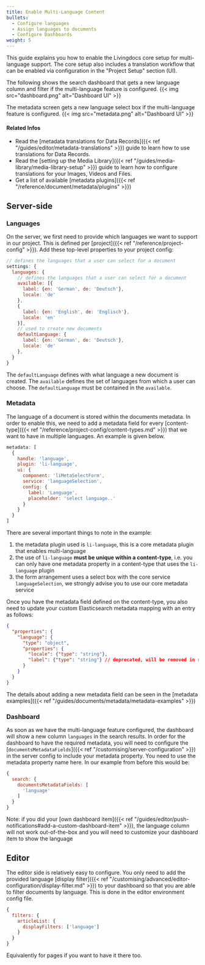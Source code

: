 ```yaml
---
title: Enable Multi-Language Content
bullets:
  - Configure languages
  - Assign languages to documents
  - Configure Dashboards
weight: 5
---
```


This guide explains you how to enable the Livingdocs core setup for multi-language support.
The core setup also includes a translation workflow that can be enabled via configuration in the "Project Setup" section (UI).

The following shows the search dashboard that gets a new language column and filter if the multi-language feature is configured.
{{< img src="dashboard.png" alt="Dashboard UI" >}}

The metadata screen gets a new language select box if the multi-language feature is configured.
{{< img src="metadata.png" alt="Dashboard UI" >}}

#### Related Infos

- Read the [metadata translations for Data Records]({{< ref "/guides/editor/metadata-translations" >}}) guide to learn how to use translations for Data Records.
- Read the [setting up the Media Library]({{< ref "/guides/media-library/media-library-setup" >}}) guide to learn how to configure translations for your Images, Videos and Files.
- Get a list of available [metadata plugins]({{< ref "/reference/document/metadata/plugins" >}})

## Server-side

### Languages

On the server, we first need to provide which languages we want to support in our project. This is defined per [project]({{< ref "/reference/project-config" >}}). Add these top-level properties to your project config:

```js
// defines the languages that a user can select for a document
settings: {
  languages: {
    // defines the languages that a user can select for a document
    available: [{
      label: {en: 'German', de: 'Deutsch'},
      locale: 'de'
    },
    {
      label: {en: 'English', de: 'Englisch'},
      locale: 'en'
    }],
    // used to create new documents
    defaultLanguage: {
      label: {en: 'German', de: 'Deutsch'},
      locale: 'de'
    },
  }
}
```

The `defaultLanguage` defines with what language a new document is created. The `available` defines the set of
languages from which a user can choose. The `defaultLanguage` must be contained in the `available`.

### Metadata

The language of a document is stored within the documents metadata. In order to enable this, we need to add a metadata field for every [content-type]({{< ref "/reference/project-config/content-types.md" >}}) that we want to have in multiple languages. An example is given below.

```js
metadata: [
  {
    handle: 'language',
    plugin: 'li-language',
    ui: {
      component: 'liMetaSelectForm',
      service: 'languageSelection',
      config: {
        label: 'Language',
        placeholder: 'select language..'
      }
    }
  }
]
```

There are several important things to note in the example:
1. the metadata plugin used is `li-language`, this is a core metadata plugin that enables multi-language
2. the use of `li-language` **must be unique within a content-type**, i.e. you can only have one metadata property in a content-type that uses the `li-language` plugin
3. the form arrangement uses a select box with the core service `languageSelection`, we strongly advise you to use our core metadata service

Once you have the metadata field defined on the content-type, you also need to update your custom Elasticsearch metadata mapping with an entry as follows:

```json
{
  "properties": {
    "language": {
      "type": "object",
      "properties": {
        "locale": {"type": "string"},
        "label": {"type": "string"} // deprecated, will be removed in release-2024-01
      }
    }
  }
}
```

The details about adding a new metadata field can be seen in the [metadata examples]({{< ref "/guides/documents/metadata/metadata-examples" >}})

### Dashboard

As soon as we have the multi-language feature configured, the dashboard will show a new column `languages` in the search results.
In order for the dashboard to have the required metadata, you will need to configure the [`documentsMetadataFields`]({{< ref "/customising/server-configuration" >}}) in the server config to include your metadata property. You need to use the metadata property name here. In our example from before this would be:
```js
{
  search: {
    documentsMetadataFields: [
      'language'
    ]
  }
}
```

Note: if you did your [own dashboard item]({{< ref "/guides/editor/push-notifications#add-a-custom-dashboard-item" >}}), the language column will not work out-of-the-box and you will need to customize your dashboard item to show the language

## Editor

The editor side is relatively easy to configure. You only need to add the provided language [display filter]({{< ref "/customising/advanced/editor-configuration/display-filter.md" >}}) to your dashboard so that you are able to filter documents by language. This is done in the editor environment config file.

```js
{
  filters: {
    articleList: {
      displayFilters: ['language']
    }
  }
}
```

Equivalently for pages if you want to have it there too.
